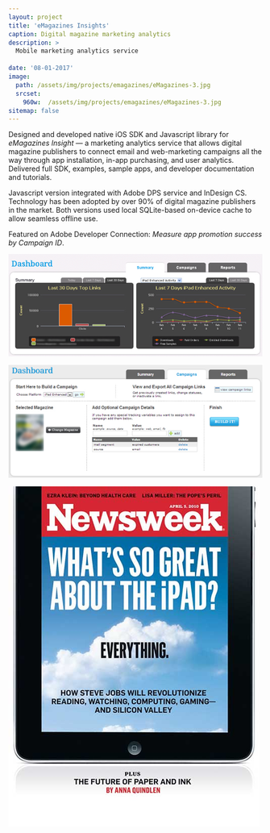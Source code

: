 ```yaml
---
layout: project
title: 'eMagazines Insights'
caption: Digital magazine marketing analytics
description: >
  Mobile marketing analytics service

date: '08-01-2017'
image: 
  path: /assets/img/projects/emagazines/eMagazines-3.jpg
  srcset: 
    960w:  /assets/img/projects/emagazines/eMagazines-3.jpg
sitemap: false
---
```


Designed and developed native iOS SDK and Javascript library for *eMagazines Insight* — a marketing analytics service that allows digital magazine publishers to connect email and web-marketing campaigns all the way through app installation, in-app purchasing, and user analytics. Delivered full SDK, examples, sample apps, and developer documentation and tutorials.

Javascript version integrated with Adobe DPS service and InDesign CS. Technology has been adopted by over 90% of digital magazine publishers in the market. Both versions used local SQLite-based on-device cache to allow seamless offline use. 

Featured on Adobe Developer Connection: *Measure app promotion success by Campaign ID*.


![](/assets/img/projects/emagazines/eMagazines-1.jpg)

![](/assets/img/projects/emagazines/eMagazines-2.jpg)

![](/assets/img/projects/emagazines/eMagazines-4.jpg)
